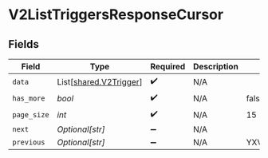 # V2ListTriggersResponseCursor


## Fields

| Field                                                      | Type                                                       | Required                                                   | Description                                                | Example                                                    |
| ---------------------------------------------------------- | ---------------------------------------------------------- | ---------------------------------------------------------- | ---------------------------------------------------------- | ---------------------------------------------------------- |
| `data`                                                     | List[[shared.V2Trigger](../../models/shared/v2trigger.md)] | :heavy_check_mark:                                         | N/A                                                        |                                                            |
| `has_more`                                                 | *bool*                                                     | :heavy_check_mark:                                         | N/A                                                        | false                                                      |
| `page_size`                                                | *int*                                                      | :heavy_check_mark:                                         | N/A                                                        | 15                                                         |
| `next`                                                     | *Optional[str]*                                            | :heavy_minus_sign:                                         | N/A                                                        |                                                            |
| `previous`                                                 | *Optional[str]*                                            | :heavy_minus_sign:                                         | N/A                                                        | YXVsdCBhbmQgYSBtYXhpbXVtIG1heF9yZXN1bHRzLol=               |